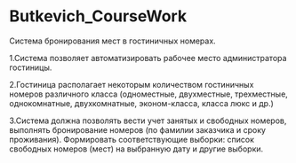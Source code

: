 Butkevich_CourseWork
====================

Система бронирования мест в гостиничных номерах.

1.Система позволяет автоматизировать рабочее место администратора гостиницы.

2.Гостиница располагает некоторым количеством гостиничных номеров различного
класса (одноместные, двухместные, трехместные, однокомнатные, двухкомнатные,
эконом-класса, класса люкс и др.) 

3.Система должна позволять вести учет занятых и
свободных номеров, выполнять бронирование номеров (по фамилии заказчика и
сроку проживания). Формировать соответствующие выборки: список свободных
номеров (мест) на выбранную дату и другие выборки.
